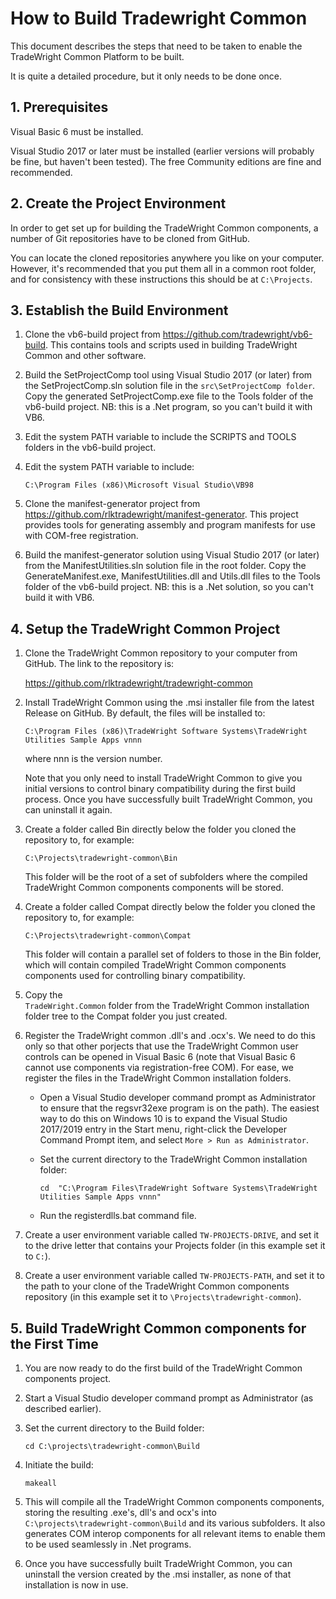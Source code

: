 # How to Build Tradewright Common

This document describes the steps that need to be taken to enable the TradeWright Common
Platform to be built.

It is quite a detailed procedure, but it only needs to be done once.

## 1. Prerequisites

Visual Basic 6 must be installed.

Visual Studio 2017 or later must be installed (earlier versions will probably be
fine, but haven't been tested). The free Community editions are fine and recommended.

## 2. Create the Project Environment

In order to get set up for building the TradeWright Common components, a number of Git
repositories have to be cloned from GitHub.

You can locate the cloned repositories anywhere you like on your computer.
However, it's recommended that you put them all in a common root folder, and for
consistency with these instructions this should be at `C:\Projects`.


## 3. Establish the Build Environment

1. Clone the vb6-build project from https://github.com/tradewright/vb6-build.
   This contains tools and scripts used in building TradeWright Common and other
   software.

2. Build the SetProjectComp tool using Visual Studio 2017 (or later) from the
   SetProjectComp.sln solution file in the `src\SetProjectComp folder`. Copy the
   generated SetProjectComp.exe file to the Tools folder of the vb6-build
   project. NB: this is a .Net program, so you can't build it with VB6.

3. Edit the system PATH variable to include the SCRIPTS and TOOLS folders in the
   vb6-build project.

4. Edit the system PATH variable to include:

   `C:\Program Files (x86)\Microsoft Visual Studio\VB98`

5. Clone the manifest-generator project from https://github.com/rlktradewright/manifest-generator.
   This project provides tools for generating assembly and program manifests
   for use with COM-free registration.

6. Build the manifest-generator solution using Visual Studio 2017 (or later)
   from the ManifestUtilities.sln solution file in the root folder. Copy the
   GenerateManifest.exe, ManifestUtilities.dll and Utils.dll files to the Tools
   folder of the vb6-build project. NB: this is a .Net solution, so you can't
   build it with VB6.


## 4. Setup the TradeWright Common Project

1. Clone the TradeWright Common  repository to your computer from GitHub. The link to
   the repository is:

   https://github.com/rlktradewright/tradewright-common

2. Install TradeWright Common using the .msi installer file from the latest Release on
   GitHub. By default, the files will be installed to:

   `C:\Program Files (x86)\TradeWright Software Systems\TradeWright Utilities Sample Apps vnnn`
   
   where nnn is the version number.

   Note that you only need to install TradeWright Common to give you initial versions to
   control binary compatibility during the first build process. Once you have
   successfully built TradeWright Common, you can uninstall it again.

3. Create a folder called Bin directly below the folder you cloned the
   repository to, for example:

   `C:\Projects\tradewright-common\Bin`

   This folder will be the root of a set of subfolders where the compiled
   TradeWright Common components components will be stored.

4. Create a folder called Compat directly below the folder you cloned the
   repository to, for example:

   `C:\Projects\tradewright-common\Compat`

   This folder will contain a parallel set of folders to those in the Bin
   folder, which will contain compiled TradeWright Common components components used for
   controlling binary compatibility.

5. Copy the  
   `TradeWright.Common` folder from the TradeWright Common installation folder tree
   to the Compat folder you just created.

8. Register the TradeWright common .dll's and .ocx's. We need to do this only so
   that other porjects that use the TradeWright Common user controls can
   be opened in Visual Basic 6 (note that Visual Basic 6 cannot use components
   via registration-free COM). For ease, we register the files in the
   TradeWright Common installation folders.

   * Open a Visual Studio developer command prompt as Administrator 
     to ensure that the regsvr32exe program is on the path). The easiest way to
	 do this on Windows 10 is to expand the Visual Studio 2017/2019 entry in the
	 Start menu, right-click the Developer Command Prompt item, and select
	 `More > Run as Administrator`.
	
   * Set the current directory to the TradeWright Common installation folder:
	
     `cd  "C:\Program Files\TradeWright Software Systems\TradeWright Utilities Sample Apps vnnn"`
	
   * Run the registerdlls.bat command file.

9. Create a user environment variable called `TW-PROJECTS-DRIVE`, and
   set it to the drive letter that contains your Projects folder (in this
   example set it to `C:`).

10. Create a user environment variable called `TW-PROJECTS-PATH`, and
   set it to the path to your clone of the TradeWright Common components repository (in this
   example set it to `\Projects\tradewright-common`).



## 5. Build TradeWright Common components for the First Time

1. You are now ready to do the first build of the TradeWright Common components project.

2. Start a Visual Studio developer command prompt as Administrator (as
   described earlier).

3. Set the current directory to the Build folder:

   `cd C:\projects\tradewright-common\Build`

4. Initiate the build:

   `makeall`

5. This will compile all the TradeWright Common components components, storing the resulting
   .exe's, dll's and ocx's into `C:\projects\tradewright-common\Build` and
   its various subfolders. It also generates COM interop components for all
   relevant items to enable them to be used seamlessly in .Net programs.

6. Once you have successfully built TradeWright Common, you can uninstall the version
   created by the .msi installer, as none of that installation is now in use.


